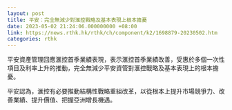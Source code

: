 ```yaml
---
layout: post
title: 平安：完全無減少對滙控戰略及基本表現上根本擔憂
date: 2023-05-02 21:24:06.000000000 +08:00
link: https://news.rthk.hk/rthk/ch/component/k2/1698879-20230502.htm
categories: rthk
---
```


平安資產管理回應滙控首季業績表現，表示滙控首季業績改善，受惠於多個一次性項目及利率上升的推動，完全無減少平安資管對滙控戰略及基本表現上的根本擔憂。

平安認為，滙控有必要推動結構性戰略重組改革，以從根本上提升市場競爭力、改善業績、提升價值、把握亞洲增長機遇。
